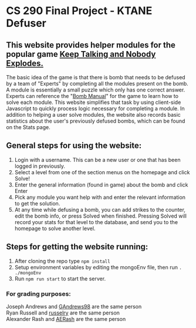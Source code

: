 # CS 290 Final Project - KTANE Defuser

## This website provides helper modules for the popular game [Keep Talking and Nobody Explodes.](https://keeptalkinggame.com/)
The basic idea of the game is that there is bomb that needs to be defused by a team of "Experts" by completing all the modules present on the bomb. A module is essentially a small puzzle which only has one correct answer. Experts can reference the "[Bomb Manual](http://www.bombmanual.com/)" for the game to learn how to solve each module. This website simplifies that task by using client-side Javascript to quickly process logic necessary for completing a module. In addition to helping a user solve modules, the website also records basic statistics about the user's previously defused bombs, which can be found on the Stats page.

## General steps for using the website:
1. Login with a username. This can be a new user or one that has been logged in previously.
2. Select a level from one of the section menus on the homepage and click Solve!
3. Enter the general information (found in game) about the bomb and click Enter
4. Pick any module you want help with and enter the relevant information to get the solution.
5. At any time while defusing a bomb, you can add strikes to the counter, edit the bomb info, or press Solved when finished. Pressing Solved will record your stats for that level to the database, and send you to the homepage to solve another level.

## Steps for getting the website running:
1. After cloning the repo type ```npm install```
2. Setup environment variables by editing the mongoEnv file, then run ```. ./mongoEnv```
3. Run ```npm run start``` to start the server.

### For grading purposes:
Joseph Andrews and [GAndrews98](https://github.com/GAndrews98) are the same person  
Ryan Russell and [russelry](https://github.com/russelry) are the same person  
Alexander Rash and [AERash](https://github.com/AERash) are the same person  
